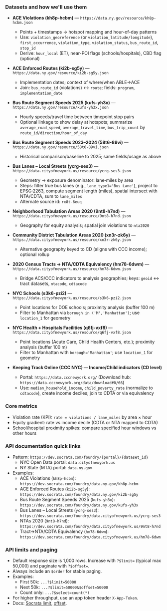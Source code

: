 ### Datasets and how we'll use them

- **ACE Violations (kh8p-hcbm)** — `https://data.ny.gov/resource/kh8p-hcbm.json`
  - Points + timestamps → hotspot mapping and hour-of-day patterns
  - Use: `violation_georeference` (or `violation_latitude/longitude`), `first_occurrence`, `violation_type`, `violation_status`, `bus_route_id`, `stop_id`
  - Derive: `hour_local` (ET), near-POI flags (schools/hospitals), CBD flag (optional)

- **ACE Enforced Routes (ki2b-sg5y)** — `https://data.ny.gov/resource/ki2b-sg5y.json`
  - Implementation dates; context of where/when ABLE→ACE
  - Join: `bus_route_id` (violations) ↔ `route`; fields: `program`, `implementation_date`

- **Bus Route Segment Speeds 2025 (kufs-yh3x)** — `https://data.ny.gov/resource/kufs-yh3x.json`
  - Hourly speeds/travel time between timepoint stop pairs
  - Optional linkage to show delay at hotspots; summarize `average_road_speed`, `average_travel_time`, `bus_trip_count` by `route_id/direction/hour_of_day`

- **Bus Route Segment Speeds 2023–2024 (58t6-89vi)** — `https://data.ny.gov/resource/58t6-89vi.json`
  - Historical comparison/baseline to 2025; same fields/usage as above

- **Bus Lanes – Local Streets (ycrg-ses3)** — `https://data.cityofnewyork.us/resource/ycrg-ses3.json`
  - Geometry → exposure denominator: lane‑miles by area
  - Steps: filter true bus lanes (e.g., `lane_type1='Bus Lane'`), project to EPSG:2263, compute segment length (miles), spatial intersect with NTA/CDTA, sum to `lane_miles`
  - Alternate source id: `rx8t-6euq`

- **Neighborhood Tabulation Areas 2020 (9nt8-h7nd)** — `https://data.cityofnewyork.us/resource/9nt8-h7nd.json`
  - Geography for equity analysis; spatial join violations to `nta2020`

- **Community District Tabulation Areas 2020 (xn3r-zk6y)** — `https://data.cityofnewyork.us/resource/xn3r-zk6y.json`
  - Alternative geography keyed to CD (aligns with CCC income); optional rollup

- **2020 Census Tracts → NTA/CDTA Equivalency (hm78-6dwm)** — `https://data.cityofnewyork.us/resource/hm78-6dwm.json`
  - Bridge ACS/CCC indicators to analysis geographies; keys: `geoid` ↔ tract datasets, `ntacode`, `cdtacode`

- **NYC Schools (s3k6-pzi2)** — `https://data.cityofnewyork.us/resource/s3k6-pzi2.json`
  - Point locations for DOE schools; proximity analysis (buffer 100 m)
  - Filter to Manhattan via `borough in ('M','Manhattan')`; use `location_1` for geometry

- **NYC Health + Hospitals Facilities (q6fj-vxf8)** — `https://data.cityofnewyork.us/resource/q6fj-vxf8.json`
  - Point locations (Acute Care, Child Health Centers, etc.); proximity analysis (buffer 100 m)
  - Filter to Manhattan with `borough='Manhattan'`; use `location_1` for geometry

- **Keeping Track Online (CCC NYC) — Income/Child indicators (CD level)**
  - Portal: `https://data.cccnewyork.org/` (Download hub: `https://data.cccnewyork.org/data/download#0/66`)
  - Use: `median_household_income`, `child_poverty_rate` (normalize to `cdtacode`), create income deciles; join to CDTA or via equivalency

### Core metrics
- Violation rate (KPI): `rate = violations / lane_miles` by area × hour
- Equity gradient: rate vs income decile (CDTA or NTA mapped to CDTA)
- School/hospital proximity spikes: compare specified hour windows vs other hours

### API documentation quick links
- Pattern: `https://dev.socrata.com/foundry/{portal}/{dataset_id}`
  - NYC Open Data portal: `data.cityofnewyork.us`
  - NY State (MTA) portal: `data.ny.gov`
- Examples:
  - ACE Violations (`kh8p-hcbm`): `https://dev.socrata.com/foundry/data.ny.gov/kh8p-hcbm`
  - ACE Enforced Routes (`ki2b-sg5y`): `https://dev.socrata.com/foundry/data.ny.gov/ki2b-sg5y`
  - Bus Route Segment Speeds 2025 (`kufs-yh3x`): `https://dev.socrata.com/foundry/data.ny.gov/kufs-yh3x`
  - Bus Lanes – Local Streets (`ycrg-ses3`): `https://dev.socrata.com/foundry/data.cityofnewyork.us/ycrg-ses3`
  - NTAs 2020 (`9nt8-h7nd`): `https://dev.socrata.com/foundry/data.cityofnewyork.us/9nt8-h7nd`
  - Tract→NTA/CDTA Equivalency (`hm78-6dwm`): `https://dev.socrata.com/foundry/data.cityofnewyork.us/hm78-6dwm`

### API limits and paging
- Default response size is 1,000 rows. Increase with `?$limit=` (typical max 50,000) and paginate with `?$offset=`.
- Always include an `$order` for stable paging.
- Examples:
  - First 50k: `...?$limit=50000`
  - Next 50k: `...?$limit=50000&$offset=50000`
  - Count only: `...?$select=count(*)`
- For higher throughput, use an app token header `X-App-Token`.
- Docs: [Socrata limit](https://dev.socrata.com/docs/queries/limit.html), [offset](https://dev.socrata.com/docs/queries/offset.html).


